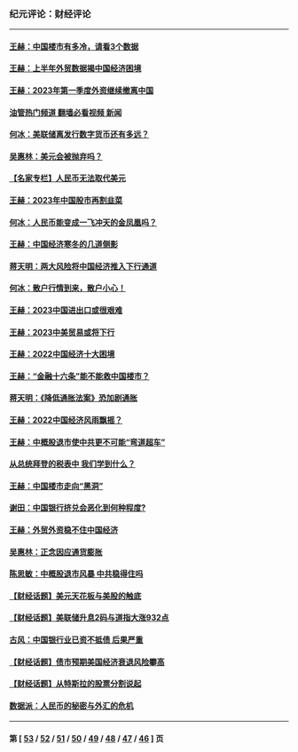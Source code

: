 ### 纪元评论：财经评论
---
#### [王赫：中国楼市有多冷，请看3个数据](../../pages/nsc1026/n14046129.md?09030330) 
#### [王赫：上半年外贸数据揭中国经济困境](../../pages/nsc1026/n14034198.md?09030330) 
#### [王赫：2023年第一季度外资继续撤离中国](../../pages/nsc1026/n13988870.md?09030330) 
#### [油管热门频道 翻墙必看视频 新闻](ok?09030330)
#### [何冰：美联储离发行数字货币还有多远？](../../pages/nsc1026/n13986109.md?09030330) 
#### [吴惠林：美元会被抛弃吗？](../../pages/nsc1026/n13984087.md?09030330) 
#### [【名家专栏】人民币无法取代美元](../../pages/nsc1026/n13974270.md?09030330) 
#### [王赫：2023年中国股市再割韭菜](../../pages/nsc1026/n13965334.md?09030330) 
#### [何冰：人民币能变成一飞冲天的金凤凰吗？](../../pages/nsc1026/n13964999.md?09030330) 
#### [王赫：中国经济寒冬的几道侧影](../../pages/nsc1026/n13932953.md?09030330) 
#### [蒋天明：两大风险将中国经济推入下行通道](../../pages/nsc1026/n13929820.md?09030330) 
#### [何冰：散户行情到来，散户小心！](../../pages/nsc1026/n13928308.md?09030330) 
#### [王赫：2023中国进出口或很艰难](../../pages/nsc1026/n13911515.md?09030330) 
#### [王赫：2023中美贸易或将下行](../../pages/nsc1026/n13899005.md?09030330) 
#### [王赫：2022中国经济十大困境](../../pages/nsc1026/n13883766.md?09030330) 
#### [王赫：“金融十六条”能不能救中国楼市？](../../pages/nsc1026/n13868431.md?09030330) 
#### [蒋天明：《降低通胀法案》恐加剧通胀](../../pages/nsc1026/n13806996.md?09030330) 
#### [王赫：2022中国经济风雨飘摇？](../../pages/nsc1026/n13803207.md?09030330) 
#### [王赫：中概股退市使中共更不可能“弯道超车”](../../pages/nsc1026/n13802858.md?09030330) 
#### [从总统拜登的税表中 我们学到什么？](../../pages/nsc1026/n13773081.md?09030330) 
#### [王赫：中国楼市走向“黑洞”](../../pages/nsc1026/n13770647.md?09030330) 
#### [谢田：中国银行挤兑会恶化到何种程度?](../../pages/nsc1026/n13766965.md?09030330) 
#### [王赫：外贸外资稳不住中国经济](../../pages/nsc1026/n13753933.md?09030330) 
#### [吴惠林：正念因应通货膨胀](../../pages/nsc1026/n13750350.md?09030330) 
#### [陈思敏：中概股退市风暴 中共稳得住吗](../../pages/nsc1026/n13738978.md?09030330) 
#### [【财经话题】美元天花板与美股的触底](../../pages/nsc1026/n13736495.md?09030330) 
#### [【财经话题】美联储升息2码与道指大涨932点](../../pages/nsc1026/n13727377.md?09030330) 
#### [古风：中国银行业已资不抵债 后果严重](../../pages/nsc1026/n13726111.md?09030330) 
#### [【财经话题】债市预期美国经济衰退风险攀高](../../pages/nsc1026/n13698043.md?09030330) 
#### [【财经话题】从特斯拉的股票分割说起](../../pages/nsc1026/n13679733.md?09030330) 
#### [数据派：人民币的秘密与外汇的危机](../../pages/nsc1026/n13667092.md?09030330) 

---
#### 第 [ [53](./53.md?09030330) / [52](./52.md?09030330) / [51](./51.md?09030330) / [50](./50.md?09030330) / [49](./49.md?09030330) / [48](./48.md?09030330) / [47](./47.md?09030330) / [46](./46.md?09030330) ] 页
